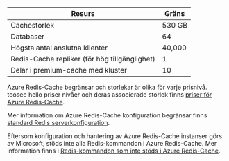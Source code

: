 | Resurs | Gräns |
| --- | --- |
| Cachestorlek |530 GB |
| Databaser |64 |
| Högsta antal anslutna klienter |40,000 |
| Redis-Cache repliker (för hög tillgänglighet) |1 |
| Delar i premium-cache med kluster |10 |

Azure Redis-Cache begränsar och storlekar är olika för varje prisnivå. toosee hello priser nivåer och deras associerade storlek finns [priser för Azure Redis-Cache](https://azure.microsoft.com/pricing/details/cache/).

Mer information om Azure Redis-Cache konfiguration begränsar finns [standard Redis serverkonfiguration](../articles/redis-cache/cache-configure.md#default-redis-server-configuration).

Eftersom konfiguration och hantering av Azure Redis-Cache instanser görs av Microsoft, stöds inte alla Redis-kommandon i Azure Redis-Cache. Mer information finns i [Redis-kommandon som inte stöds i Azure Redis-Cache](../articles/redis-cache/cache-configure.md#redis-commands-not-supported-in-azure-redis-cache).

